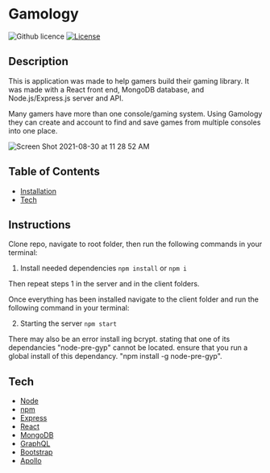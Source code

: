 # Gamology

![Github licence](http://img.shields.io/badge/license-MIT-blue.svg)
[![License](https://img.shields.io/badge/License-Apache%202.0-blue.svg)](https://opensource.org/licenses/Apache-2.0)

## Description

This is application was made to help gamers build their gaming library. It was made with a React front end, MongoDB database, and Node.js/Express.js server and API.

Many gamers have more than one console/gaming system. Using Gamology they can create and account to find and save games from multiple consoles into one place.

![Screen Shot 2021-08-30 at 11 28 52 AM](https://user-images.githubusercontent.com/79028196/131379986-144e48ca-6030-4c04-bac6-847ef5a8f80c.png)

## Table of Contents

* [Installation](#installation)
* [Tech](#tech)

## Instructions

Clone repo, navigate to root folder, then run the following commands in your terminal:

1. Install needed dependencies
`npm install` or `npm i`

Then repeat steps 1 in the server and in the client folders.

Once everything has been installed navigate to the client folder and run the following command in your terminal:

2. Starting the server
`npm start`

There may also be an error install ing bcrypt. stating that one of its dependancies "node-pre-gyp" cannot be located. ensure that you run a global install of this dependancy. "npm install -g node-pre-gyp".

## Tech

* [Node](https://nodejs.org/en/)
* [npm](https://www.npmjs.com/)
* [Express](https://expressjs.com/)
* [React](https://reactjs.org/)
* [MongoDB](https://www.mongodb.com/)
* [GraphQL](https://graphql.org/)
* [Bootstrap](https://getbootstrap.com/)
* [Apollo](https://www.apollographql.com/)
